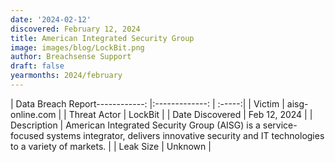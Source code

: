 ```yaml
---
date: '2024-02-12'
discovered: February 12, 2024
title: American Integrated Security Group
image: images/blog/LockBit.png
author: Breachsense Support
draft: false
yearmonths: 2024/february
---
```


| Data Breach Report------------:     |:-------------:    | :-----:|
| Victim      | aisg-online.com      | 
| Threat Actor      | LockBit      | 
| Date Discovered      | Feb 12, 2024      | 
| Description      | American Integrated Security Group (AISG) is a service-focused systems integrator, delivers innovative security and IT technologies to a variety of markets.      | 
| Leak Size      | Unknown      | 

